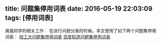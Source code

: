 title: 问题集停用词表
date: 2016-05-19 22:03:09
tags: [停用词表]
---
龚晨同学的相关工作：
在进行问题分类的时候，本文使用了如下两个问题集停用词表：
[哈工大问题集停用词表](/documents/哈工大问题集停用词表.txt)
[百度知道问题集停用词表](/documents/百度知道问题集停用词表.txt)
